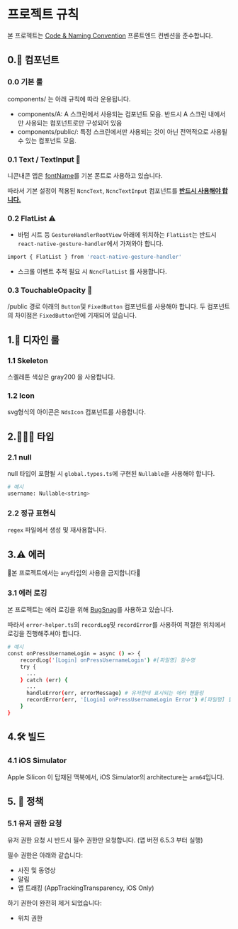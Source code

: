 # 프로젝트 규칙

본 프로젝트는 [Code & Naming Convention](https://www.notion...) 프론트엔드 컨벤션을 준수합니다.

## 0.🚢 컴포넌트

### 0.0 기본 룰

components/ 는 아래 규칙에 따라 운용됩니다.

- components/A: A 스크린에서 사용되는 컴포넌트 모음. 반드시 A 스크린 내에서만 사용되는 컴포넌트로만 구성되어 있음
- components/public/: 특정 스크린에서만 사용되는 것이 아닌 전역적으로 사용될 수 있는 컴포넌트 모음.

### 0.1 Text / TextInput 🚫

니콘내콘 앱은 [fontName](https://...)를 기본 폰트로 사용하고 있습니다.

따라서 기본 설정이 적용된 `NcncText`, `NcncTextInput` 컴포넌트를 <u>**반드시 사용해야 합니다.**</u>

### 0.2 FlatList ⚠️

- 바텀 시트 등 `GestureHandlerRootView` 아래에 위치하는 `FlatList`는 반드시 `react-native-gesture-handler`에서 가져와야 합니다.

```sh
import { FlatList } from 'react-native-gesture-handler'
```

- 스크롤 이벤트 추적 필요 시 `NcncFlatList` 를 사용합니다.

### 0.3 TouchableOpacity 🚫

/public 경로 아래의 `Button`및 `FixedButton` 컴포넌트를 사용해야 합니다. 두 컴포넌트의 차이점은 `FixedButton`안에 기재되어 있습니다.

## 1.🎨 디자인 룰

### 1.1 Skeleton

스켈레톤 색상은 gray200 을 사용합니다.

### 1.2 Icon

svg형식의 아이콘은 `NdsIcon` 컴포넌트를 사용합니다.

## 2.👮🏼‍♂️ 타입

### 2.1 null

null 타입이 포함될 시 `global.types.ts`에 구현된 `Nullable`을 사용해야 합니다.

```sh
# 예시
username: Nullable<string>
```

### 2.2 정규 표현식

`regex` 파일에서 생성 및 재사용합니다.

## 3.⚠ 에러

🚫본 프로젝트에서는 `any`타입의 사용을 금지합니다🚫

### 3.1 에러 로깅

본 프로젝트는 에러 로깅을 위해 [BugSnag](https://app.bugsnag.com...)를 사용하고 있습니다.

따라서 `error-helper.ts`의 `recordLog`및 `recordError`를 사용하여 적절한 위치에서 로깅을 진행해주셔야 합니다.

```sh
# 예시
const onPressUsernameLogin = async () => {
    recordLog('[Login] onPressUsernameLogin') #[파일명] 함수명
    try {
      ...
    } catch (err) {
      ...
      handleError(err, errorMessage) # 유저한테 표시되는 에러 핸들링
      recordError(err, '[Login] onPressUsernameLogin Error') #[파일명] 함수명 Error
    }
}
```

## 4.🛠️ 빌드

### 4.1 iOS Simulator

Apple Silicon 이 탑재된 맥북에서, iOS Simulator의 architecture는 `arm64`입니다.

## 5. 🚥 정책

### 5.1 유저 권한 요청

유저 권한 요청 시 반드시 필수 권한만 요청합니다. (앱 버전 6.5.3 부터 실행)

필수 권한은 아래와 같습니다:

- 사진 및 동영상
- 알림
- 앱 트래킹 (AppTrackingTransparency, iOS Only)

하기 권한이 완전히 제거 되었습니다:

- 위치 권한
